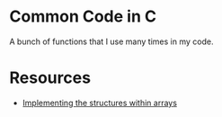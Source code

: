 # Common Code in C

A bunch of functions that I use many times in my code.

# Resources
- [Implementing the structures within arrays](https://www.youtube.com/watch?v=KwBuV7YZido&list=WL&index=9)
